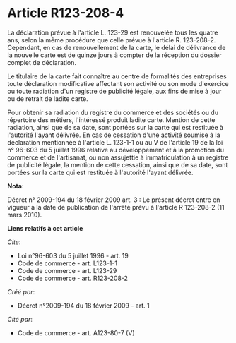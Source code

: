 # Article R123-208-4

La déclaration prévue à l'article L. 123-29 est renouvelée tous les quatre ans, selon la même procédure que celle prévue à
l'article R. 123-208-2. Cependant, en cas de renouvellement de la carte, le délai de délivrance de la nouvelle carte est de
quinze jours à compter de la réception du dossier complet de déclaration. 

Le titulaire de la carte fait connaître au centre de formalités des entreprises toute déclaration modificative affectant son
activité ou son mode d'exercice ou toute radiation d'un registre de publicité légale, aux fins de mise à jour ou de retrait
de ladite carte. 

Pour obtenir sa radiation du registre du commerce et des sociétés ou du répertoire des métiers, l'intéressé produit ladite
carte. Mention de cette radiation, ainsi que de sa date, sont portées sur la carte qui est restituée à l'autorité l'ayant
délivrée. En cas de cessation d'une activité soumise à la déclaration mentionnée à l'article L. 123-1-1 ou au V de l'article
19 de la loi n° 96-603 du 5 juillet 1996 relative au développement et à la promotion du commerce et de l'artisanat, ou non
assujettie à immatriculation à un registre de publicité légale, la mention de cette cessation, ainsi que de sa date, sont
portées sur la carte qui est restituée à l'autorité l'ayant délivrée.

**Nota:**

Décret n° 2009-194 du 18 février 2009 art. 3 : Le présent décret entre en vigueur à la date de publication de l'arrêté prévu
à l'article       R 123-208-2 (11 mars 2010).

**Liens relatifs à cet article**

_Cite_:

  - Loi n°96-603 du 5 juillet 1996 - art. 19
  - Code de commerce - art. L123-1-1
  - Code de commerce - art. L123-29
  - Code de commerce - art. R123-208-2

_Créé par_:

  - Décret n°2009-194 du 18 février 2009 - art. 1

_Cité par_:

  - Code de commerce - art. A123-80-7 (V)
